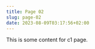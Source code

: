 ```yaml
---
title: Page 02
slug: page-02
date: 2023-08-09T03:17:56+02:00
---
```


This is some content for c1 page.
